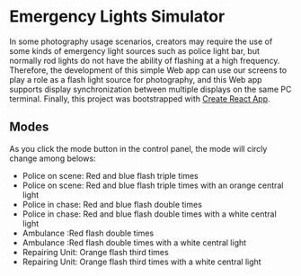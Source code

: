 # Emergency Lights Simulator

In some photography usage scenarios, creators may require the use of some kinds of emergency light sources such as police light bar, but normally rod lights do not have the ability of flashing at a high frequency. Therefore, the development of this simple Web app can use our screens to play a role as a flash light source for photography, and this Web app supports display synchronization between multiple displays on the same PC terminal.
Finally, this project was bootstrapped with [Create React App](https://github.com/facebook/create-react-app).

## Modes

As you click the mode button in the control panel, the mode will circly change among belows:
 - Police on scene: Red and blue flash triple times
 - Police on scene: Red and blue flash triple times with an orange central light
 - Police in chase: Red and blue flash double times
 - Police in chase: Red and blue flash double times with a white central light
 - Ambulance :Red flash double times 
 - Ambulance :Red flash double times with a white central light
 - Repairing Unit: Orange flash third times
 - Repairing Unit: Orange flash third times with a white central light
